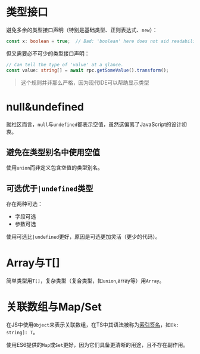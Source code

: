 # 类型接口
避免多余的类型接口声明（特别是基础类型、正则表达式、`new`）：
```ts
const x: boolean = true;  // Bad: 'boolean' here does not aid readability
```
但又需要必不可少的类型接口声明：
```ts
// Can tell the type of 'value' at a glance.
const value: string[] = await rpc.getSomeValue().transform();
```

>这个规则并非那么严格，因为现代IDE可以帮助显示类型

# null&undefined
就社区而言，`null`与`undefined`都表示空值，虽然这偏离了JavaScript的设计初衷。

## 避免在类型别名中使用空值
使用`union`而非定义包含空值的类型别名。

## 可选优于`|undefined`类型
存在两种可选：

- 字段可选
- 参数可选

使用可选比`|undefined`更好，原因是可选更加灵活（更少的代码）。

# Array与T[]
简单类型用`T[]`，复杂类型（复合类型，如`union`,array等）用`Array`。

# 关联数组与Map/Set
在JS中使用`Object`来表示关联数组，在TS中其语法被称为[索引签名](https://www.typescriptlang.org/docs/handbook/2/objects.html#index-signatures)，如`[k: string]: T`。

使用ES6提供的`Map`或`Set`更好，因为它们具备更清晰的用途，且不存在副作用。

